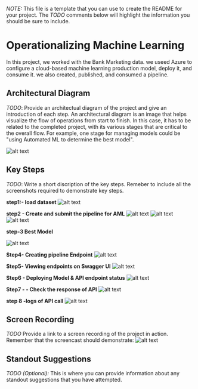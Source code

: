 *NOTE:* This file is a template that you can use to create the README for your project. The *TODO* comments below will highlight the information you should be sure to include.


# Operationalizing Machine Learning
In this project, we worked with the Bank Marketing data. we useed Azure to configure a cloud-based machine learning production model, deploy it, and consume it. we also created, published, and consumed a pipeline.

## Architectural Diagram

*TODO*: Provide an architectual diagram of the project and give an introduction of each step. An architectural diagram is an image that helps visualize the flow of operations from start to finish. In this case, it has to be related to the completed project, with its various stages that are critical to the overall flow. For example, one stage for managing models could be "using Automated ML to determine the best model". 

![alt text](https://github.com/Keshav-agrawal2829/Udacity-azureML-project-2/blob/main/arch1.PNG)

## Key Steps
*TODO*: Write a short discription of the key steps. Remeber to include all the screenshots required to demonstrate key steps. 

**step1:- load dataset**
![alt text](https://github.com/Keshav-agrawal2829/Udacity-azureML-project-2/blob/main/bench_mark_data.PNG)

**step2 - Create and submit the pipeline for AML**
![alt text](https://github.com/Keshav-agrawal2829/Udacity-azureML-project-2/blob/main/aml_pipeline.PNG)
![alt text](https://github.com/Keshav-agrawal2829/Udacity-azureML-project-2/blob/main/pipeline_widget.PNG)
![alt text](https://github.com/Keshav-agrawal2829/Udacity-azureML-project-2/blob/main/schedule_run.PNG)

**step-3 Best Model**

![alt text](https://github.com/Keshav-agrawal2829/Udacity-azureML-project-2/blob/main/best_model.PNG)

**Step4- Creating pipeline Endpoint**
![alt text](https://github.com/Keshav-agrawal2829/Udacity-azureML-project-2/blob/main/pipeline_endpoint.PNG)

**Step5- Viewing endpoints on Swagger UI**
![alt text](https://github.com/Keshav-agrawal2829/Udacity-azureML-project-2/blob/main/swagger.PNG)


**Step6 - Deploying Model & API endpoint status**
![alt text](https://github.com/Keshav-agrawal2829/Udacity-azureML-project-2/blob/main/app_insight.PNG)

**Step7 - - Check the response of API**
![alt text](https://github.com/Keshav-agrawal2829/Udacity-azureML-project-2/blob/main/response.PNG)

**step 8 -logs of API call**
![alt text](https://github.com/Keshav-agrawal2829/Udacity-azureML-project-2/blob/main/logs.PNG)
## Screen Recording
*TODO* Provide a link to a screen recording of the project in action. Remember that the screencast should demonstrate:
![alt text](https://youtu.be/apGQPapveV4)

## Standout Suggestions
*TODO (Optional):* This is where you can provide information about any standout suggestions that you have attempted.
